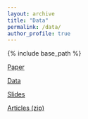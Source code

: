 ```yaml
---
layout: archive
title: "Data"
permalink: /data/
author_profile: true
---
```


{% include base_path %}

<a href="https://stockjumpswebsite.github.io/stockjumps/files/paper1.pdf" target="_blank">Paper</a> 

<a href="https://www.google.com/sheets/about/" target="_blank">Data</a> 

<a href="https://www.google.com/slides/about/" target="_blank">Slides</a> 

<a href="files/articles_1.zip/" download>Articles (zip)</a>
